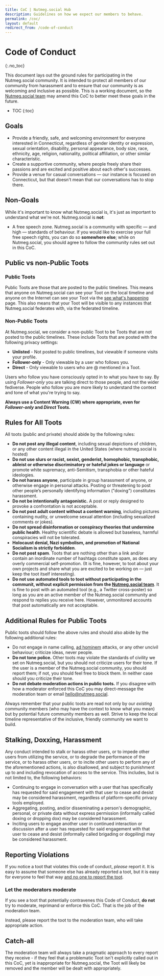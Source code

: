 ```yaml
---
title: CoC | Nutmeg.social Hub
description: Guidelines on how we expect our members to behave.
permalink: /coc/
layout: default
redirect_from: /code-of-conduct
---
```

# Code of Conduct
{:.no_toc}

This document lays out the ground rules for participating in the Nutmeg.social community. It is intended to protect all members of our community from harassment and to ensure that our community is as welcoming and inclusive as possible. This is a working document, so the [Nutmeg.social team](/team) may amend this CoC to better meet these goals in the future.

* TOC
{:toc}

## Goals

* Provide a friendly, safe, and welcoming environment for everyone interested in Connecticut, regardless of gender identity or expression, sexual orientation, disability, personal appearance, body size, race, ethnicity, age, religion, nationality, political affiliation, or other similar characteristic.
* Create a supportive community, where people freely share their passions and are excited and positive about each other's successes.
* Provide a venue for casual conversations — our instance is focused on Connecticut, but that doesn't mean that our conversations has to stop there.

## Non-Goals

While it's important to know what Nutmeg.social is, it's just as important to understand what we're not. Nutmeg.social is **not**:

* A free speech zone. Nutmeg.social is a community with specific — and high — standards of behaviour. If you would like to exercise your full free speech rights, you can do so **somewhere else**; while on Nutmeg.social, you should agree to follow the community rules set out in this CoC.

## Public vs non-Public Toots
### Public Toots

Public Toots are those that are posted to the public timelines. This means that anyone on Nutmeg.social can see your Toot on the local timeline and anyone on the Internet can see your Toot via the [see what's happening](https://nutmeg.social/public) page. This also means that your Toot will be visible to any instances that Nutmeg.social federates with, via the federated timeline.

### Non-Public Toots

At Nutmeg.social, we consider a non-public Toot to be Toots that are not posted to the public timelines. These include Toots that are posted with the following privacy settings:

* **Unlisted** - Not posted to public timelines, but viewable if someone visits your profile.
* **Follower-only** - Only viewable by a user who follows you.
* **Direct** - Only viewable to users who are @ mentioned in a Toot.

Users who follow you have consciously opted in to what you have to say. By using *Follower-only* you are talking direct to those people, and not the wider fediverse. People who follow you are more likely to understand the context and tone of what you're trying to say.

**Always use a Content Warning (CW) where appropriate, even for *Follower-only* and *Direct* Toots.**

## Rules for All Toots

All toots (public and private) should abide by the following rules:

* **Do not post any illegal content**, including sexual depictions of children, or any other content illegal in the United States (where nutmeg.social is hosted)
* **Do not use slurs or racist, sexist, genderist, homophobic, transphobic, ableist or otherwise discriminatory or hateful jokes or language** or promote white supremacy, anti-Semitism, transphobia or other hateful ideologies.
* **Do not harass anyone**, participate in group harassment of anyone, or otherwise engage in personal attacks. Posting or threatening to post other people’s personally identifying information ("doxing") constitutes harassment.
* **Do not be intentionally antagonistic.** A post or reply designed to provoke a confrontation is not acceptable.
* **Do not post adult content without a content warning**, including pictures containing nudity, or unwelcome sexual attention (including sexualized comments or jokes).
* **Do not spread disinformation or conspiracy theories that undermine public health**. Healthy scientific debate is allowed but baseless, harmful conspiracies will not be tolerated.
* **Holocaust denial, Nazi symbolism, and promotion of National Socialism is strictly forbidden**.
* **Do not post spam**. Toots that are nothing other than a link and/or contain an inordinate number of hashtags constitute spam, as does any overly commercial self-promotion. (It is fine, however, to toot about your own projects and share what you are excited to be working on — just keep the toot itself interesting).
* **Do not use automated tools to toot without participating in the communit, without explicit permission from the [Nutmeg.social team](/team)**. It is fine to post with an automated tool (e.g., a Twitter cross-poster) so long as you are an active member of the Nutmeg.social community and respond to replies you receive here. However, unmonitored accounts that post automatically are not acceptable.

## Additional Rules for Public Toots

Public toots should follow the above rules and should also abide by the following additional rules:

* Do not engage in name calling, [ad hominem](https://www.urbandictionary.com/define.php?term=Ad%20hominem) attacks, or any other uncivil behaviour; criticize ideas, never people.
* **Do not tone police.** Other toots may violate the standards of civility we set on Nutmeg.social, but you should not criticize users for their tone. If the user is a member of the Nutmeg.social community, you should report them; if not, you should feel free to block them. In neither case should you criticize their tone.
* **Do not debate moderation actions in public toots.** If you disagree with how a moderator enforced this CoC you may direct-message the moderation team or email [hello@nutmeg.social](mailto:hello@nutmeg.social).

Always remember that your public toots are read not only by our *existing* community members (who may have the context to know what you mean) but by potential future community members as well. Strive to keep the local timeline representative of the inclusive, friendly community we want to build.

## Stalking, Doxxing, Harassment

Any conduct intended to stalk or harass other users, or to impede other users from utilizing the service, or to degrade the performance of the service, or to harass other users, or to incite other users to perform any of the aforementioned actions, is also disallowed, and subject to punishment up to and including revocation of access to the service. This includes, but is not limited to, the following behaviors:

* Continuing to engage in conversation with a user that has specifically has requested for said engagement with that user to cease and desist may be considered harassment, regardless of platform-specific privacy tools employed.
* Aggregating, posting, and/or disseminating a person's demographic, personal, or private data without express permission (informally called doxing or dropping dox) may be considered harassment.
* Inciting users to engage another user in continued interaction or discussion after a user has requested for said engagement with that user to cease and desist (informally called brigading or dogpiling) may be considered harassment.

## Reporting Violations

If you notice a toot that violates this code of conduct, *please* report it. It is easy to assume that someone else has already reported a toot, but it is easy for everyone to feel that way [and no one to report the toot](https://en.wikipedia.org/wiki/Bystander_effect).

### Let the moderators moderate

If you see a toot that potentially contravenes this Code of Conduct, **do not** try to moderate, reprimand or enforce this CoC. That is the job of the moderation team.

Instead, please report the toot to the moderation team, who will take appropriate action.

## Catch-all

The moderation team will always take a pragmatic approach to every report they receive - if they feel that a problematic Toot isn't explicitly called out in this CoC, yet is inappropriate for Nutmeg.social, the Toot will likely be removed and the member will be dealt with appropriately.
